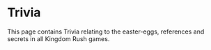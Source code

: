 # Trivia

This page contains Trivia relating to the easter-eggs, references and secrets in all Kingdom Rush games. 